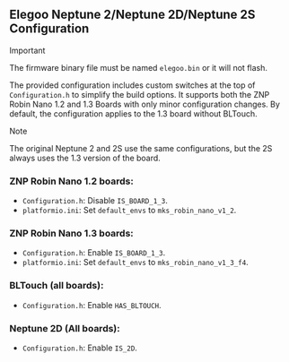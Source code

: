 ## Elegoo Neptune 2/Neptune 2D/Neptune 2S Configuration

> [!IMPORTANT]
> The firmware binary file must be named `elegoo.bin` or it will not flash.

The provided configuration includes custom switches at the top of `Configuration.h` to simplify the build options. It supports both the ZNP Robin Nano 1.2 and 1.3 Boards with only minor configuration changes. By default, the configuration applies to the 1.3 board without BLTouch.

> [!NOTE]
> The original Neptune 2 and 2S use the same configurations, but the 2S always uses the 1.3 version of the board.

### ZNP Robin Nano 1.2 boards:
- `Configuration.h`: Disable `IS_BOARD_1_3`.
- `platformio.ini`: Set `default_envs` to `mks_robin_nano_v1_2`.

### ZNP Robin Nano 1.3 boards:
- `Configuration.h`: Enable `IS_BOARD_1_3`.
- `platformio.ini`: Set `default_envs` to `mks_robin_nano_v1_3_f4`.

### BLTouch (all boards):
- `Configuration.h`: Enable `HAS_BLTOUCH`.

### Neptune 2D (All boards):
- `Configuration.h`: Enable `IS_2D`.

